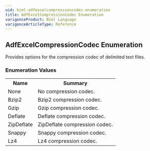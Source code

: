 ```yaml
---
uid: biml-adfexcelcompressioncodec-enumeration
title: AdfExcelCompressionCodec Enumeration
varigenceProduct: Biml Language
varigenceArticleType: Reference
---
```


## AdfExcelCompressionCodec Enumeration<div class="LanguageSummary"><div class ="SummaryItem">Provides options for the compression codec of delimited text files.</div></div><div class="EnumValueGroup">### Enumeration Values<table id="EnumValue" class="MemberList"><tbody><tr><th class="MemberNameColumnHeader">Name</th><th class="MemberSummaryColumnHeader">Summary</th></tr><tr class="cd0"><td class="MemberName">None</td><td class="MemberSummary"><div class ="SummaryItem">No compression codec.</div> </td></tr><tr class="cd1"><td class="MemberName">Bzip2</td><td class="MemberSummary"><div class ="SummaryItem">Bzip2 compression codec.</div> </td></tr><tr class="cd0"><td class="MemberName">Gzip</td><td class="MemberSummary"><div class ="SummaryItem">Gzip compression codec.</div> </td></tr><tr class="cd1"><td class="MemberName">Deflate</td><td class="MemberSummary"><div class ="SummaryItem">Deflate compression codec.</div> </td></tr><tr class="cd0"><td class="MemberName">ZipDeflate</td><td class="MemberSummary"><div class ="SummaryItem">ZipDeflate compression codec.</div> </td></tr><tr class="cd1"><td class="MemberName">Snappy</td><td class="MemberSummary"><div class ="SummaryItem">Snappy compression codec.</div> </td></tr><tr class="cd0"><td class="MemberName">Lz4</td><td class="MemberSummary"><div class ="SummaryItem">Lz4 compression codec.</div> </td></tr></tbody></table></div>